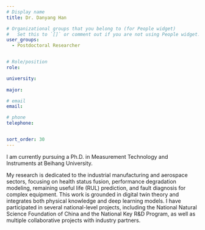 ```yaml
---
# Display name
title: Dr. Danyang Han

# Organizational groups that you belong to (for People widget)
#   Set this to `[]` or comment out if you are not using People widget.
user_groups:
  - Postdoctoral Researcher


# Role/position
role: 

university: 
  
major: 

# email 
email:

# phone 
telephone:


sort_order: 30
---
```



I am currently pursuing a Ph.D. in Measurement Technology and Instruments at Beihang University. 
<!--more-->
My research is dedicated to the industrial manufacturing and aerospace sectors, focusing on health status fusion, performance degradation modeling, remaining useful life (RUL) prediction, and fault diagnosis for complex equipment. This work is grounded in digital twin theory and integrates both physical knowledge and deep learning models. I have participated in several national-level projects, including the National Natural Science Foundation of China and the National Key R&D Program, as well as multiple collaborative projects with industry partners.
